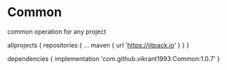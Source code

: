 # Common
common operation for any project


allprojects {
		repositories {
			...
			maven { url 'https://jitpack.io' }
		}
	}
  
  dependencies {
	        implementation 'com.github.vikrant1993:Common:1.0.7'
	}
